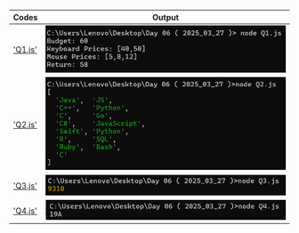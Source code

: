 | Codes | Output |  
|-------|--------|  
|['Q1.js'](./Codes/Q1.js)|![Q1.png](./Outputs/Q1.png)|  
|['Q2.js'](./Codes/Q2.js)|![Q2.png](./Outputs/Q2.png)|  
|['Q3.js'](./Codes/Q3.js)|![Q3.png](./Outputs/Q3.png)|  
|['Q4.js'](./Codes/Q4.js)|![Q4.png](./Outputs/Q4.png)|  
